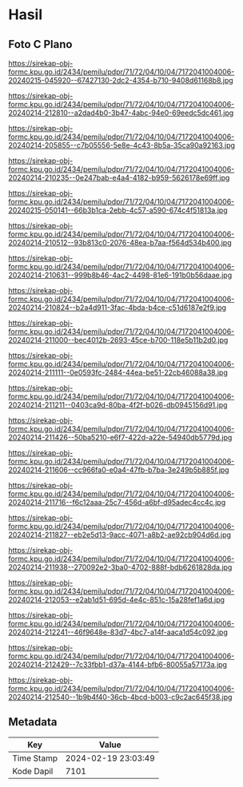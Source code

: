 # Hasil

## Foto C Plano

https://sirekap-obj-formc.kpu.go.id/2434/pemilu/pdpr/71/72/04/10/04/7172041004006-20240215-045920--67427130-2dc2-4354-b710-9408d61168b8.jpg

https://sirekap-obj-formc.kpu.go.id/2434/pemilu/pdpr/71/72/04/10/04/7172041004006-20240214-212810--a2dad4b0-3b47-4abc-94e0-69eedc5dc461.jpg

https://sirekap-obj-formc.kpu.go.id/2434/pemilu/pdpr/71/72/04/10/04/7172041004006-20240214-205855--c7b05556-5e8e-4c43-8b5a-35ca90a92163.jpg

https://sirekap-obj-formc.kpu.go.id/2434/pemilu/pdpr/71/72/04/10/04/7172041004006-20240214-210235--0e247bab-e4a4-4182-b959-5626178e69ff.jpg

https://sirekap-obj-formc.kpu.go.id/2434/pemilu/pdpr/71/72/04/10/04/7172041004006-20240215-050141--66b3b1ca-2ebb-4c57-a590-674c4f51813a.jpg

https://sirekap-obj-formc.kpu.go.id/2434/pemilu/pdpr/71/72/04/10/04/7172041004006-20240214-210512--93b813c0-2076-48ea-b7aa-f564d534b400.jpg

https://sirekap-obj-formc.kpu.go.id/2434/pemilu/pdpr/71/72/04/10/04/7172041004006-20240214-210631--999b8b46-4ac2-4498-81e6-191b0b56daae.jpg

https://sirekap-obj-formc.kpu.go.id/2434/pemilu/pdpr/71/72/04/10/04/7172041004006-20240214-210824--b2a4d911-3fac-4bda-b4ce-c51d6187e2f9.jpg

https://sirekap-obj-formc.kpu.go.id/2434/pemilu/pdpr/71/72/04/10/04/7172041004006-20240214-211000--bec4012b-2693-45ce-b700-118e5b11b2d0.jpg

https://sirekap-obj-formc.kpu.go.id/2434/pemilu/pdpr/71/72/04/10/04/7172041004006-20240214-211111--0e0593fc-2484-44ea-be51-22cb46088a38.jpg

https://sirekap-obj-formc.kpu.go.id/2434/pemilu/pdpr/71/72/04/10/04/7172041004006-20240214-211211--0403ca9d-80ba-4f2f-b026-db0945156d91.jpg

https://sirekap-obj-formc.kpu.go.id/2434/pemilu/pdpr/71/72/04/10/04/7172041004006-20240214-211426--50ba5210-e6f7-422d-a22e-54940db5779d.jpg

https://sirekap-obj-formc.kpu.go.id/2434/pemilu/pdpr/71/72/04/10/04/7172041004006-20240214-211606--cc966fa0-e0a4-47fb-b7ba-3e249b5b885f.jpg

https://sirekap-obj-formc.kpu.go.id/2434/pemilu/pdpr/71/72/04/10/04/7172041004006-20240214-211716--f6c12aaa-25c7-456d-a6bf-d95adec4cc4c.jpg

https://sirekap-obj-formc.kpu.go.id/2434/pemilu/pdpr/71/72/04/10/04/7172041004006-20240214-211827--eb2e5d13-9acc-4071-a8b2-ae92cb904d6d.jpg

https://sirekap-obj-formc.kpu.go.id/2434/pemilu/pdpr/71/72/04/10/04/7172041004006-20240214-211938--270092e2-3ba0-4702-888f-bdb6261828da.jpg

https://sirekap-obj-formc.kpu.go.id/2434/pemilu/pdpr/71/72/04/10/04/7172041004006-20240214-212053--e2ab1d51-695d-4e4c-851c-15a28fef1a6d.jpg

https://sirekap-obj-formc.kpu.go.id/2434/pemilu/pdpr/71/72/04/10/04/7172041004006-20240214-212241--46f9648e-83d7-4bc7-a14f-aaca1d54c092.jpg

https://sirekap-obj-formc.kpu.go.id/2434/pemilu/pdpr/71/72/04/10/04/7172041004006-20240214-212429--7c33fbb1-d37a-4144-bfb6-80055a57173a.jpg

https://sirekap-obj-formc.kpu.go.id/2434/pemilu/pdpr/71/72/04/10/04/7172041004006-20240214-212540--1b9b4f40-36cb-4bcd-b003-c9c2ac645f38.jpg


## Metadata

| Key        | Value               |
| ---------- | ------------------- |
| Time Stamp | 2024-02-19 23:03:49 |
| Kode Dapil | 7101                |



